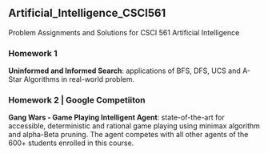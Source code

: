 ## Artificial_Intelligence_CSCI561
Problem Assignments and Solutions for CSCI 561 Artificial Intelligence

### Homework 1
**Uninformed and Informed Search**: applications of BFS, DFS, UCS and A-Star Algorithms in real-world problem.

### Homework 2 | Google Competiiton
**Gang Wars - Game Playing Intelligent Agent**: state-of-the-art for accessible, deterministic and rational game playing using minimax algorithm and alpha-Beta pruning. The agent competes with all other agents of the 600+ students enrolled in this course.
